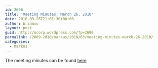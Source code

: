 ```yaml
---
id: 2696
title: 'Meeting Minutes: March 26, 2010'
date: 2010-03-26T21:01:30+00:00
author: brianxu
layout: post
guid: http://ucosp.wordpress.com/?p=2696
permalink: /2009-2010/markus/2010/03/meeting-minutes-march-26-2010/
categories:
  - MarkUs
---
```

The meeting minutes can be found [here](http://blog.markusproject.org/?p=1481)